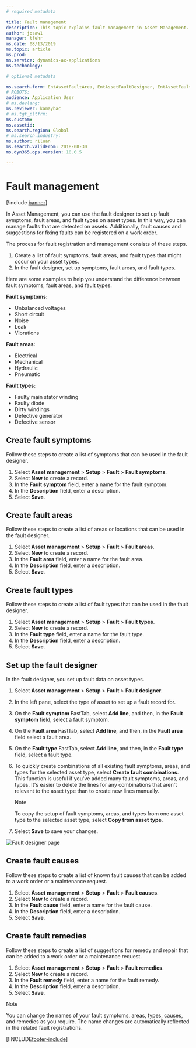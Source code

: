 ```yaml
---
# required metadata

title: Fault management
description: This topic explains fault management in Asset Management.
author: josaw1
manager: tfehr
ms.date: 08/13/2019
ms.topic: article
ms.prod: 
ms.service: dynamics-ax-applications
ms.technology: 

# optional metadata

ms.search.form: EntAssetFaultArea, EntAssetFaultDesigner, EntAssetFaultCopyFromObjectType, EntAssetFaultRemedy, EntAssetObjectFaultRelationRequestInfoPart, EntAssetObjectFaultRelationWorkOrderInfoPart, EntAssetFaultCreateCombinations, EntAssetObjectFaultSymptom, EntAssetObjectFaultSymptomListPage, EntAssetFaultType, EntAssetFaultSymptom, EntAssetFaultCause 
# ROBOTS: 
audience: Application User
# ms.devlang: 
ms.reviewer: kamaybac
# ms.tgt_pltfrm: 
ms.custom: 
ms.assetid: 
ms.search.region: Global
# ms.search.industry: 
ms.author: riluan
ms.search.validFrom: 2018-08-30
ms.dyn365.ops.version: 10.0.5

---
```


# Fault management

[!include [banner](../../includes/banner.md)]

 

In Asset Management, you can use the fault designer to set up fault symptoms, fault areas, and fault types on asset types. In this way, you can manage faults that are detected on assets. Additionally, fault causes and suggestions for fixing faults can be registered on a work order.

The process for fault registration and management consists of these steps.

1. Create a list of fault symptoms, fault areas, and fault types that might occur on your asset types.
2. In the fault designer, set up symptoms, fault areas, and fault types.

Here are some examples to help you understand the difference between fault symptoms, fault areas, and fault types.

**Fault symptoms:**

- Unbalanced voltages
- Short circuit
- Noise
- Leak
- Vibrations

**Fault areas:**

- Electrical
- Mechanical
- Hydraulic
- Pneumatic

**Fault types:**

- Faulty main stator winding
- Faulty diode
- Dirty windings
- Defective generator
- Defective sensor

## Create fault symptoms

Follow these steps to create a list of symptoms that can be used in the fault designer.

1. Select **Asset management** \> **Setup** \> **Fault** \> **Fault symptoms**.
2. Select **New** to create a record.
3. In the **Fault symptom** field, enter a name for the fault symptom.
4. In the **Description** field, enter a description.
5. Select **Save**.

## Create fault areas

Follow these steps to create a list of areas or locations that can be used in the fault designer.

1. Select **Asset management** \> **Setup** \> **Fault** \> **Fault areas**.
2. Select **New** to create a record.
3. In the **Fault area** field, enter a name for the fault area.
4. In the **Description** field, enter a description.
5. Select **Save**.

## Create fault types

Follow these steps to create a list of fault types that can be used in the fault designer.

1. Select **Asset management** \> **Setup** \> **Fault** \> **Fault types**.
2. Select **New** to create a record.
3. In the **Fault type** field, enter a name for the fault type.
4. In the **Description** field, enter a description.
5. Select **Save**.

## Set up the fault designer

In the fault designer, you set up fault data on asset types.

1. Select **Asset management** \> **Setup** \> **Fault** \> **Fault designer**.
2. In the left pane, select the type of asset to set up a fault record for.
3. On the **Fault symptom** FastTab, select **Add line**, and then, in the **Fault symptom** field, select a fault symptom.
4. On the **Fault area** FastTab, select **Add line**, and then, in the **Fault area** field select a fault area.
5. On the **Fault type** FastTab, select **Add line**, and then, in the **Fault type** field, select a fault type.
6. To quickly create combinations of all existing fault symptoms, areas, and types for the selected asset type, select **Create fault combinations**. This function is useful if you've added many fault symptoms, areas, and types. It's easier to delete the lines for any combinations that aren't relevant to the asset type than to create new lines manually.

    > [!NOTE]
    > To copy the setup of fault symptoms, areas, and types from one asset type to the selected asset type, select **Copy from asset type**.

7. Select **Save** to save your changes.

![Fault designer page](media/21-setup-for-work-orders.png)

## Create fault causes

Follow these steps to create a list of known fault causes that can be added to a work order or a maintenance request.

1. Select **Asset management** \> **Setup** \> **Fault** \> **Fault causes**.
2. Select **New** to create a record.
3. In the **Fault cause** field, enter a name for the fault cause.
4. In the **Description** field, enter a description.
5. Select **Save**.

## Create fault remedies

Follow these steps to create a list of suggestions for remedy and repair that can be added to a work order or a maintenance request.

1. Select **Asset management** \> **Setup** \> **Fault** \> **Fault remedies**.
2. Select **New** to create a record.
3. In the **Fault remedy** field, enter a name for the fault remedy.
4. In the **Description** field, enter a description.
5. Select **Save**.

> [!NOTE]
> You can change the names of your fault symptoms, areas, types, causes, and remedies as you require. The name changes are automatically reflected in the related fault registrations.


[!INCLUDE[footer-include](../../../includes/footer-banner.md)]